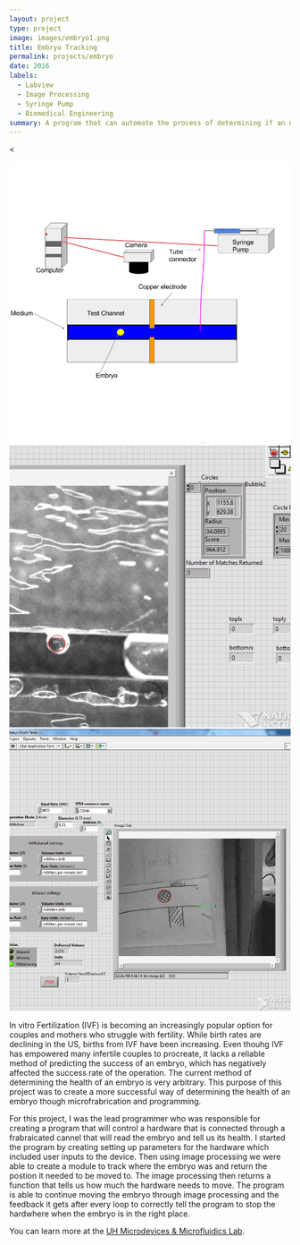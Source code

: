 ```yaml
---
layout: project
type: project
image: images/embryo1.png
title: Embryo Tracking
permalink: projects/embryo
date: 2016
labels:
  - Labview
  - Image Processing
  - Syringe Pump
  - Biomedical Engineering
summary: A program that can automate the process of determining if an embryo is healthy.
---
```


<<div class="ui small rounded images">
  <img class="ui image" src="../images/embryo1.png">
  <img class="ui image" src="../images/embryo2.PNG">
  <img class="ui image" src="../images/embryo3.png">
</div>

In vitro Fertilization (IVF) is becoming an increasingly popular option for couples and mothers who struggle with fertility. While birth rates are declining in the US, births from IVF have been increasing. Even thouhg IVF has empowered many infertile couples to procreate, it lacks a reliable method of predicting the success of an embryo, which has negatively affected the success rate of the operation. The current method of determining the health of an embryo is very arbitrary. This purpose of this project was to create a more successful way of determining the health of an embryo though microfrabrication and programming. 

For this project, I was the lead programmer who was responsible for creating a program that will control a hardware that is connected through a frabraicated cannel that will read the embryo and tell us its health. I started the program by creating setting up parameters for the hardware which included user inputs to the device. Then using image processing we were able to create a module to track where the embryo was and return the postion it needed to be moved to. The image processing then returns a function that tells us how much the hardware needs to move. The program is able to continue moving the embryo through image processing and the feedback it gets after every loop to correctly tell the program to stop the hardwhere when the embryo is in the right place. 

You can learn more at the [UH Microdevices & Microfluidics Lab](http://ee.hawaii.edu/~aohta/research.html).

